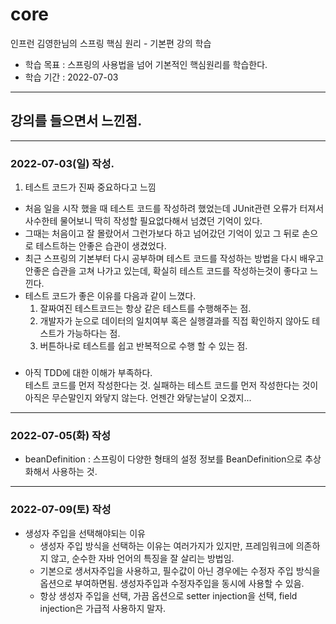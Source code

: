 # core
인프런 김영한님의 스프링 핵심 원리 - 기본편 강의 학습

- 학습 목표 : 스프링의 사용법을 넘어 기본적인 핵심원리를 학습한다.
- 학습 기간 : 2022-07-03

---

## 강의를 들으면서 느낀점.

--- 

### 2022-07-03(일) 작성.
1. 테스트 코드가 진짜 중요하다고 느낌
- 처음 일을 시작 했을 때 테스트 코드를 작성하려 했었는데 JUnit관련 오류가 터져서 사수한테 물어보니 딱히 작성할 필요없다해서 넘겼던 기억이 있다.
- 그때는 처음이고 잘 몰랐어서 그런가보다 하고 넘어갔던 기억이 있고 그 뒤로 손으로 테스트하는 안좋은 습관이 생겼었다.
- 최근 스프링의 기본부터 다시 공부하며 테스트 코드를 작성하는 방법을 다시 배우고 안좋은 습관을 고쳐 나가고 있는데, 확실히 테스트 코드를 작성하는것이 좋다고 느낀다.
- 테스트 코드가 좋은 이유를 다음과 같이 느꼈다.
    1. 잘짜여진 테스트코드는 항상 같은 테스트를 수행해주는 점.
    2. 개발자가 눈으로 데이터의 일치여부 혹은 실행결과를 직접 확인하지 않아도 테스트가 가능하다는 점.
    3. 버튼하나로 테스트를 쉽고 반복적으로 수행 할 수 있는 점.

###
- 아직 TDD에 대한 이해가 부족하다.  
  테스트 코드를 먼저 작성한다는 것. 실패하는 테스트 코드를 먼저 작성한다는 것이
  아직은 무슨말인지 와닿지 않는다. 언젠간 와닿는날이 오겠지...

---
### 2022-07-05(화) 작성

- beanDefinition : 스프링이 다양한 형태의 설정 정보를 BeanDefinition으로 추상화해서 사용하는 것.

---
### 2022-07-09(토) 작성

- 생성자 주입을 선택해야되는 이유
  - 생성자 주입 방식을 선택하는 이유는 여러가지가 있지만, 프레임워크에 의존하지 않고, 순수한 자바 언어의 특징을 잘 살리는 방법임.
  - 기본으로 생서자주입을 사용하고, 필수값이 아닌 경우에는 수정자 주입 방식을 옵션으로 부여하면됨. 생성자주입과 수정자주입을 동시에 사용할 수 있음.
  - 항상 생성자 주입을 선택, 가끔 옵션으로 setter injection을 선택, field injection은 가급적 사용하지 말자.